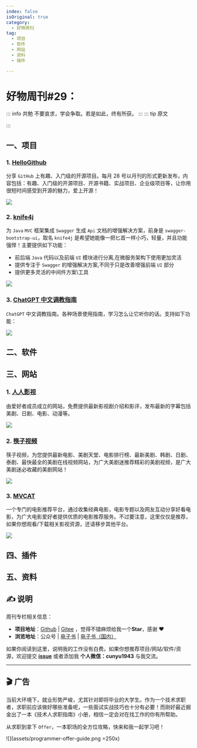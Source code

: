 ```yaml
---
index: false
isOriginal: true
category:
  - 好物周刊
tag:
  - 项目
  - 软件
  - 网站
  - 资料
  - 插件

---
```


# 好物周刊#29：

::: info 共勉
不要哀求，学会争取。若是如此，终有所获。
:::
::: tip 原文

:::

## 一、项目

### 1. [HelloGithub](https://github.com/521xueweihan/HelloGitHub)

分享 `GitHub` 上有趣、入门级的开源项目。每月 28 号以月刊的形式更新发布，内容包括：有趣、入门级的开源项目、开源书籍、实战项目、企业级项目等，让你用很短时间感受到开源的魅力，爱上开源！

![](https://cdn.staticaly.com/gh/cunyu1943/JavaPark@main/src/weekly/2023/assets/1694488288681.webp)

### 2. [knife4j](https://gitee.com/xiaoym/knife4j)

为 `Java` `MVC` 框架集成 `Swagger` 生成 `Api` 文档的增强解决方案，前身是 `swagger-bootstrap-ui`，取名 `knife4j` 是希望她能像一把匕首一样小巧，轻量，并且功能强悍！主要提供如下功能：

-   前后端 `Java` 代码以及前端 `UI` 模块进行分离,在微服务架构下使用更加灵活
-   提供专注于 `Swagger` 的增强解决方案,不同于只是改善增强前端 `UI` 部分
-   提供更多灵活的中间件方案\工具

![](https://cdn.staticaly.com/gh/cunyu1943/JavaPark@main/src/weekly/2023/assets/1694517818971.webp)

### 3. [ChatGPT 中文调教指南](https://github.com/PlexPt/awesome-chatgpt-prompts-zh)

`ChatGPT` 中文调教指南。各种场景使用指南，学习怎么让它听你的话。支持如下功能：

![](https://cdn.staticaly.com/gh/cunyu1943/JavaPark@main/src/weekly/2023/assets/1694518963641.webp)

## 二、软件

## 三、网站

### 1. [人人影视](https://yyets.com/)

由爱好者成员成立的网站，免费提供最新影视剧介绍和影评，发布最新的字幕包括美剧、日剧、电影、动漫等。

![](https://cdn.staticaly.com/gh/cunyu1943/JavaPark@main/src/weekly/2023/assets/1694046035369.webp)

### 2. [筷子视频](https://kuaizi.cc/)

筷子视频，为您提供最新电影、美剧天堂、电影排行榜、最新美剧、韩剧、日剧、泰剧、最快最全的美剧在线视频网站，为广大美剧迷推荐精彩的美剧视频，是广大美剧迷必收藏的美剧网站！

![](https://cdn.staticaly.com/gh/cunyu1943/JavaPark@main/src/weekly/2023/assets/1694046003402.webp)

### 3. [MVCAT](https://www.mvcat.com/)

一个专门的电影推荐平台，通过收集经典电影，电影专题以及网友互动分享好看电影，为广大电影爱好者提供优质的电影推荐服务。不过要注意，这里仅仅是推荐，如果你想观看/下载相关影视资源，还请移步其他平台。

![](https://cdn.staticaly.com/gh/cunyu1943/JavaPark@main/src/weekly/2023/assets/1694045950763.webp)

## 四、插件

## 五、资料

## ✍️ 说明

周刊专栏相关信息：

- **项目地址**：[Github](https://github.com/cunyu1943/JavaPark/) | [Gitee](https://gitee.com/cunyu1943/JavaPark/) ，觉得不错麻烦给我一个**Star**，感谢 ❤️
- **浏览地址**：公众号 | [电子书](https://cunyu1943.github.io/) | [电子书（国内）](https://cunyu1943.gitee.io/)

如果你阅读到这里，说明我的工作没有白费。如果你想推荐项目/网站/软件/资源，欢迎提交 **[issue](https://github.com/cunyu1943/JavaPark/issues)** 或者添加我 **个人微信：cunyu1943** 与我交流。

---

## 🎬️ 广告

当前大环境下，就业形势严峻，尤其针对即将毕业的大学生。作为一个技术求职者，求职前应该做好哪些准备呢，一些面试实战技巧也十分有必要！而刚好最近掘金出了一本《技术人求职指南》小册，相信一定会对在找工作的你有所帮助。

从求职到拿下 `Offer`，一本职场的全方位攻略，快来和我一起学习吧！

![](assets/programmer-offer-guide.png =250x)

<Share colorful />